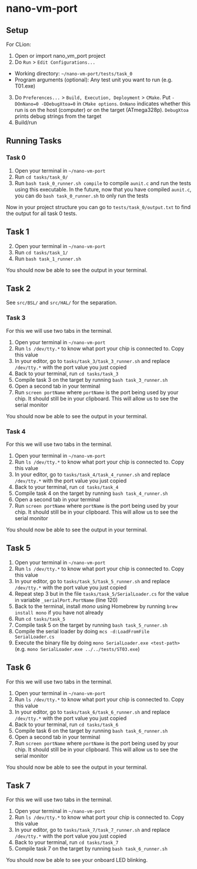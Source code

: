 # nano-vm-port

## Setup

For CLion:
1. Open or import nano_vm_port project
2. Do `Run` > `Edit Configurations...`
  - Working directory: `~/nano-vm-port/tests/task_0`
  - Program arguments (optional): Any test unit you want to run (e.g. T01.exe)
3. Do `Preferences...` > `Build, Execution, Deployment` > `CMake`. Put `-DOnNano=0 -DDebugXtoa=0` in `CMake options`.
`OnNano` indicates whether this run is on the host (computer) or on the target (ATmega328p). `DebugXtoa` prints debug
strings from the target
4. Build/run

## Running Tasks

### Task 0

1. Open your terminal in `~/nano-vm-port`
2. Run `cd tasks/task_0/`
3. Run `bash task_0_runner.sh compile` to compile `aunit.c` and run the tests using this executable. In the future,
now that you have compiled `aunit.c`, you can do `bash task_0_runner.sh` to only run the tests

Now in your project structure you can go to `tests/task_0/output.txt` to find the output for all task 0 tests.

## Task 1

2. Open your terminal in `~/nano-vm-port`
3. Run `cd tasks/task_1/`
4. Run `bash task_1_runner.sh`

You should now be able to see the output in your terminal.

## Task 2

See `src/BSL/` and `src/HAL/` for the separation.

### Task 3

For this we will use two tabs in the terminal.

1. Open your terminal in `~/nano-vm-port`
2. Run `ls /dev/tty.*` to know what port your chip is connected to. Copy this value
3. In your editor, go to `tasks/task_3/task_3_runner.sh` and replace `/dev/tty.*` with the port value you just copied
4. Back to your terminal, run `cd tasks/task_3`
5. Compile task 3 on the target by running `bash task_3_runner.sh`
6. Open a second tab in your terminal
7. Run `screen portName` where `portName` is the port being used by your chip. It should still be in your clipboard. 
This will allow us to see the serial monitor

You should now be able to see the output in your terminal.

### Task 4

For this we will use two tabs in the terminal.

1. Open your terminal in `~/nano-vm-port`
2. Run `ls /dev/tty.*` to know what port your chip is connected to. Copy this value
3. In your editor, go to `tasks/task_4/task_4_runner.sh` and replace `/dev/tty.*` with the port value you just copied
4. Back to your terminal, run `cd tasks/task_4`
5. Compile task 4 on the target by running `bash task_4_runner.sh`
6. Open a second tab in your terminal
7. Run `screen portName` where `portName` is the port being used by your chip. It should still be in your clipboard. 
This will allow us to see the serial monitor

You should now be able to see the output in your terminal.

## Task 5

1. Open your terminal in `~/nano-vm-port`
2. Run `ls /dev/tty.*` to know what port your chip is connected to. Copy this value
3. In your editor, go to `tasks/task_5/task_5_runner.sh` and replace `/dev/tty.*` with the port value you just copied
4. Repeat step 3 but in the file `tasks/task_5/SerialLoader.cs` for the value in variable `_serialPort.PortName` (line 120)
5. Back to the terminal, install _mono_ using Homebrew by running `brew install mono` if you have not already
6. Run `cd tasks/task_5`
7. Compile task 5 on the target by running `bash task_5_runner.sh`
8. Compile the serial loader by doing `mcs -d:LoadFromFile SerialLoader.cs`
9. Execute the binary file by doing `mono SerialLoader.exe <test-path>` (e.g. `mono SerialLoader.exe ../../tests/ST03.exe`)

## Task 6

For this we will use two tabs in the terminal.

1. Open your terminal in `~/nano-vm-port`
2. Run `ls /dev/tty.*` to know what port your chip is connected to. Copy this value
3. In your editor, go to `tasks/task_6/task_6_runner.sh` and replace `/dev/tty.*` with the port value you just copied
4. Back to your terminal, run `cd tasks/task_6`
5. Compile task 6 on the target by running `bash task_6_runner.sh`
6. Open a second tab in your terminal
7. Run `screen portName` where `portName` is the port being used by your chip. It should still be in your clipboard. 
This will allow us to see the serial monitor

You should now be able to see the output in your terminal.

## Task 7

For this we will use two tabs in the terminal.

1. Open your terminal in `~/nano-vm-port`
2. Run `ls /dev/tty.*` to know what port your chip is connected to. Copy this value
3. In your editor, go to `tasks/task_7/task_7_runner.sh` and replace `/dev/tty.*` with the port value you just copied
4. Back to your terminal, run `cd tasks/task_7`
5. Compile task 7 on the target by running `bash task_6_runner.sh`

You should now be able to see your onboard LED blinking.
